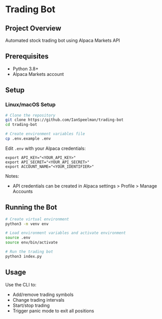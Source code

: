 # Trading Bot

## Project Overview
Automated stock trading bot using Alpaca Markets API

## Prerequisites
- Python 3.8+
- Alpaca Markets account

## Setup

### Linux/macOS Setup
```bash
# Clone the repository
git clone https://github.com/IanSpeelman/trading-bot
cd trading-bot

# Create environment variables file
cp .env.example .env
```

Edit `.env` with your Alpaca credentials:
```
export API_KEY="<YOUR_API_KEY>"
export API_SECRET="<YOUR_API_SECRET>"
export ACCOUNT_NAME="<YOUR_IDENTIFIER>"
```

Notes:
- API credentials can be created in Alpaca settings > Profile > Manage Accounts

## Running the Bot
```bash
# Create virtual environment
python3 -m venv env

# Load environment variables and activate environment
source .env
source env/bin/activate

# Run the trading bot
python3 index.py
```


## Usage
Use the CLI to:
- Add/remove trading symbols
- Change trading intervals
- Start/stop trading
- Trigger panic mode to exit all positions
